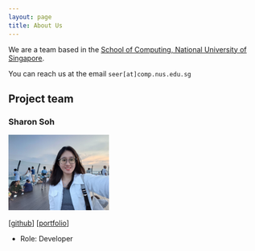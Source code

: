 ```yaml
---
layout: page
title: About Us
---
```


We are a team based in the [School of Computing, National University of Singapore](https://www.comp.nus.edu.sg).

You can reach us at the email `seer[at]comp.nus.edu.sg`

## Project team

### Sharon Soh

<img src="images/xgladiate.png" width="200px">

[[github](https://github.com/xGladiate)]
[[portfolio](team/johndoe.md)]

* Role: Developer
